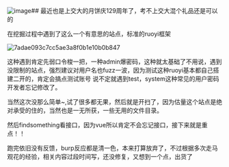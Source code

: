 ![image](https://github.com/user-attachments/assets/d604696a-b044-4567-ab06-dd8650fec04d)## 最近也是上交大的月饼庆129周年了，考不上交大混个礼品还是可以的

在挖掘过程中遇到了这么一个有意思的站点，标准的ruoyi框架

![7adae093c7cc5ae3a8f0b1e10b0b847](https://github.com/user-attachments/assets/db79142f-7779-4281-bc08-042872a435b3)

这种遇到肯定先弱口令梭一把，一种admin爆密码，这种就太基础了不用说，遇到没限制的站点，强烈建议对用户名也fuzz一波，因为测试这种ruoyi基本都自己搭建二开的，肯定会搞点测试账号
说不定就遇到test，system这种常见的用户密码开发者忘记修改了。

当然这次没那么简单~,试了很多都无果，然后就是开扫了，因为估量这个站点是绝对承受的住的，当然也是一无所获，一些无用的文件目录。

然后findsomething看接口，因为vue所以肯定不会忘记接口，接下来就是重点！！

跑完依旧没有反馈，burp反应都是清一色，本来打算放弃了，不过根据多次走马观花的经验，相关内容过段时间写，还没修复，又想到一个点，出货了
